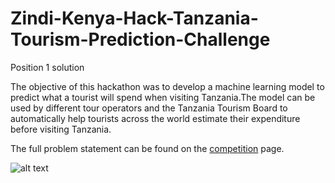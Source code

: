 # Zindi-Kenya-Hack-Tanzania-Tourism-Prediction-Challenge
Position 1 solution


The objective of this hackathon was to develop a machine learning model to predict what a tourist will spend when visiting Tanzania.The model can be used by different tour operators and the Tanzania Tourism Board to automatically help tourists across the world estimate their expenditure before visiting Tanzania. 


The full problem statement can be found on the [competition](https://zindi.africa/hackathons/kenya-hack-tanzania-tourism-prediction-challenge) page.

![alt text](https://github.com/KuriaDan/Zindi-Kenya-Hack-Tanzania-Tourism-Prediction-Challenge/blob/master/Capture.PNG'Leaderboard)
